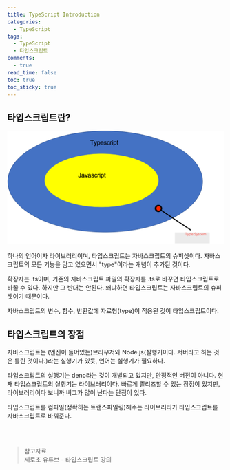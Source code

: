 ```yaml
---
title: TypeScript Introduction
categories:
  - TypeScript
tags:
  - TypeScript
  - 타입스크립트
comments:
  - true
read_time: false
toc: true
toc_sticky: true
---
```



## 타입스크립트란?

![js의 슈퍼셋으로서의 ts](/assets/img/ts/ts-superset.png)

하나의 언어이자 라이브러리이며, 타입스크립트는 자바스크립트의 슈퍼셋이다. 자바스크립트의 모든 기능을 담고 있으면서 "type"이라는 개념이 추가된 것이다.

확장자는 .ts이며, 기존의 자바스크립트 파일의 확장자를 .ts로 바꾸면 타입스크립트로 바꿀 수 있다. 하지만 그 반대는 안된다. 
왜냐하면 타입스크립트는 자바스크립트의 슈퍼셋이기 때문이다. 

자바스크립트의 변수, 함수, 반환값에 자료형(type)이 적용된 것이 타입스크립트이다. 


## 타입스크립트의 장점

자바스크립트는 (엔진이 들어있는)브라우저와 Node.js(실행기이다. 서버라고 하는 것은 틀린 것이다.)라는 실행기가 있듯, 언어는 실행기가 필요하다. 

타입스크립트의 실행기는 deno라는 것이 개발되고 있지만, 안정적인 버전이 아니다. 현재 타입스크립트의 실행기는 라이브러리이다. 빠르게 릴리즈할 수 있는 장점이 있지만, 라이브러리이다 보니까 버그가 많이 난다는 단점이 있다. 

타입스크립트를 컴파일(정확히는 트랜스파일링)해주는 라이브러리가 타입스크립트를 자바스크립트로 바꿔준다.


<br><br>
>참고자료<br>
>제로초 유튜브 - 타입스크립트 강의